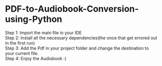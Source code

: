 # PDF-to-Audiobook-Conversion-using-Python


Step 1: Import the main file in your IDE\
Step 2: Install all the necessary dependencies(the once that get errored out in the first run)\
Step 3: Add the Pdf in your project folder and change the destination to your current file.\
Step 4: Enjoy the Audiobook :)
